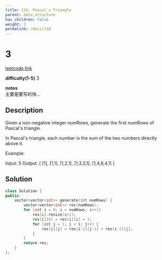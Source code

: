 ```yaml
---
title: 118. Pascal's Triangle
parent: data_structure
has_children: false
weight: 3
permalink: /docs/118
---
```

# 3
[leetcode link](https://leetcode.com/problems/pascals-triangle/)

**difficulty(1-5)** 
3

**notes**   
主要是要写的快...

## Description
Given a non-negative integer numRows, generate the first numRows of Pascal's triangle.


In Pascal's triangle, each number is the sum of the two numbers directly above it.

Example:

Input: 5
Output:
[
     [1],
    [1,1],
   [1,2,1],
  [1,3,3,1],
 [1,4,6,4,1]
]

## Solution
```c++
class Solution {
public:
    vector<vector<int>> generate(int numRows) {
        vector<vector<int>> res(numRows);
        for (int i = 0; i < numRows; i++){
            res[i].resize(i+1);
            res[i][0] = res[i][i] = 1;
            for (int j = 1; j < i; j++) {
                res[i][j] = res[i-1][j-1] + res[i-1][j];
            }
        }
        return res;
    }
};
```


<!-- 
Default label
{: .label }

Blue label
{: .label .label-blue }

Stable
{: .label .label-green }

New release
{: .label .label-purple }

Coming soon
{: .label .label-yellow }

Deprecated
{: .label .label-red } -->
